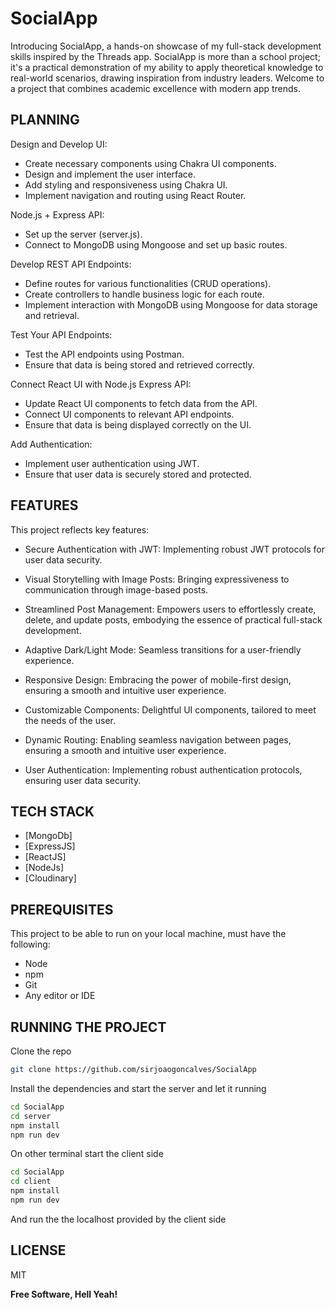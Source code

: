 # SocialApp

Introducing SocialApp, a hands-on showcase of my full-stack development skills inspired by the Threads app.
SocialApp is more than a school project; it's a practical demonstration of my ability to apply theoretical knowledge to real-world scenarios, drawing inspiration from industry leaders. Welcome to a project that combines academic excellence with modern app trends.

## PLANNING

Design and Develop UI:
- Create necessary components using Chakra UI components.
- Design and implement the user interface.
- Add styling and responsiveness using Chakra UI.
- Implement navigation and routing using React Router.

Node.js + Express API:
- Set up the server (server.js).
- Connect to MongoDB using Mongoose and set up basic routes.

Develop REST API Endpoints:
- Define routes for various functionalities (CRUD operations).
- Create controllers to handle business logic for each route.
- Implement interaction with MongoDB using Mongoose for data storage and retrieval.

Test Your API Endpoints:
- Test the API endpoints using Postman.
- Ensure that data is being stored and retrieved correctly.

Connect React UI with Node.js Express API:

- Update React UI components to fetch data from the API.
- Connect UI components to relevant API endpoints.
- Ensure that data is being displayed correctly on the UI.

Add Authentication:
- Implement user authentication using JWT.
- Ensure that user data is securely stored and protected.

## FEATURES

 This project reflects key features:

- Secure Authentication with JWT: Implementing robust JWT protocols for user data security.

- Visual Storytelling with Image Posts: Bringing expressiveness to communication through image-based posts.

- Streamlined Post Management: Empowers users to effortlessly create, delete, and update posts, embodying the essence of practical full-stack development.

- Adaptive Dark/Light Mode: Seamless transitions for a user-friendly experience.

- Responsive Design: Embracing the power of mobile-first design, ensuring a smooth and intuitive user experience.

- Customizable Components: Delightful UI components, tailored to meet the needs of the user.

- Dynamic Routing: Enabling seamless navigation between pages, ensuring a smooth and intuitive user experience.

- User Authentication: Implementing robust authentication protocols, ensuring user data security.

## TECH STACK

- [MongoDb]
- [ExpressJS]
- [ReactJS]
- [NodeJs]
- [Cloudinary]

## PREREQUISITES

This project to be able to run on your local machine, must have the following:

- Node
- npm
- Git
- Any editor or IDE

## RUNNING THE PROJECT

Clone the repo

```sh
git clone https://github.com/sirjoaogoncalves/SocialApp
```

Install the dependencies and start the server and let it running

```sh
cd SocialApp
cd server
npm install
npm run dev
```

On other terminal start the client side

```sh
cd SocialApp
cd client
npm install
npm run dev
```

And run the the localhost provided by the client side

## LICENSE

MIT

**Free Software, Hell Yeah!**











